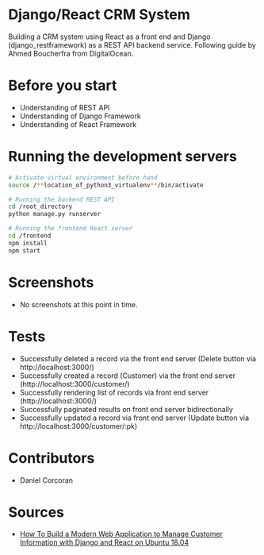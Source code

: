 # Django/React CRM System
Building a CRM system using React as a front end and Django (django_restframework) as a REST API backend service. Following guide by Ahmed Boucherfra from DigitalOcean.


# Before you start
- Understanding of REST API
- Understanding of Django Framework
- Understanding of React Framework


# Running the development servers
```sh
# Activate virtual environment before hand
source /**location_of_python3_virtualenv**/bin/activate

# Running the backend REST API
cd /root_directory
python manage.py runserver

# Running the frontend React server
cd /frontend
npm install
npm start
```

# Screenshots
- No screenshots at this point in time.

# Tests
- Successfully deleted a record via the front end server (Delete button via http://localhost:3000/)
- Successfully created a record (Customer) via the front end server (http://localhost:3000/customer/)
- Successfully rendering list of records via front end server (http://localhost:3000/)
- Successfully paginated results on front end server bidirectionally
- Successfully updated a record via front end server (Update button via http://localhost:3000/customer/:pk)


# Contributors
- Daniel Corcoran


# Sources
- [How To Build a Modern Web Application to Manage Customer Information with Django and React on Ubuntu 18.04](https://www.digitalocean.com/community/tutorials/how-to-build-a-modern-web-application-to-manage-customer-information-with-django-and-react-on-ubuntu-18-04)